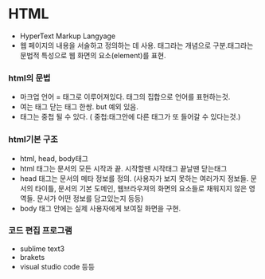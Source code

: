 # HTML
- HyperText Markup Langyage
- 웹 페이지의 내용을 서술하고 정의하는 데 사용. 태그라는 개념으로 구분.태그라는 문법적 특성으로 웹 화면의 요소(element)를 표현.

### html의 문법
- 마크업 언어 = 태그로 이루어져있다. 태그의 집합으로 언어를 표현하는것.
- 여는 태그 닫는 태그 한쌍. but 예외 있음.
- 태그는 중첩 될 수 있다. ( 중첩:태그안에 다른 태그가 또 들어갈 수 있다는것.)

### html기본 구조
- html, head, body태그
- html 태그는 문서의 모든 시작과 끝. 시작할땐 <html>시작태그 끝날땐 </html>닫는태그
- head 태그는 문서의 메타 정보를 정의. (사용자가 보지 못하는 여러가지 정보들. 문서의 타이틀, 문서의 기본 도메인, 웹브라우져의 화면의 요소들로 채워지지 않은 영역들. 문서가 어떤 정보를 담고있는지 등등)
- body 태그 안에는 실제 사용자에게 보여질 화면을 구현.

### 코드 편집 프로그램
- sublime text3
- brakets
- visual studio code 등등
